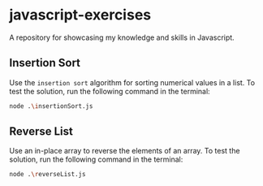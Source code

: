 # javascript-exercises
A repository for showcasing my knowledge and skills in Javascript. 

## Insertion Sort
Use the `insertion sort` algorithm for sorting numerical values in a list. To test the solution, run the following command in the terminal:
```bash
node .\insertionSort.js
```

## Reverse List
Use an in-place array to reverse the elements of an array. To test the solution, run the following command in the terminal:
```bash
node .\reverseList.js
```